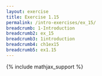 ```yaml
---
layout: exercise
title: Exercise 1.15
permalink: /intro-exercises/ex_15/
breadcrumb: 1-Introduction
breadcrumb2: ex_15
breadcrumb3: 1introduction
breadcrumb4: ch1ex15
breadcrumb5: ex1.15
---
```


{% include mathjax_support %}





